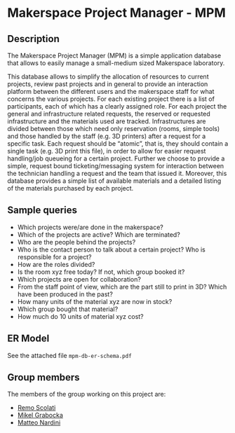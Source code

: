 # Makerspace Project Manager - MPM

## Description
The Makerspace Project Manager (MPM) is a simple application database that allows to easily manage a small-medium sized Makerspace laboratory.

This database allows to simplify the allocation of resources to current projects, review past projects and in general to provide an interaction platform between the different users and the makerspace staff for what concerns the various projects.
For each existing project there is a list of participants, each of which has a clearly assigned role. For each project the general and infrastructure related requests, the reserved or requested infrastructure and the materials used are tracked.
Infrastructures are divided between those which need only reservation (rooms, simple tools) and those handled by the staff (e.g. 3D printers) after a request for a specific task. Each request should be “atomic”, that is, they should contain a single task (e.g. 3D print this file), in order to allow for easier request handling/job queueing for a certain project. 
Further we choose to provide a simple, request bound ticketing/messaging system for interaction between the technician handling a request and the team that issued it. Moreover, this database provides a simple list of available materials and a detailed listing of the materials purchased by each project.

## Sample queries
* Which projects were/are done in the makerspace?
* Which of the projects are active? Which are terminated?
* Who are the people behind the projects?
* Who is the contact person to talk about a certain project? Who is responsible for a project?
* How are the roles divided?
* Is the room xyz free today? If not, which group booked it?
* Which projects are open for collaboration?
* From the staff point of view, which are the part still to print in 3D? Which have been produced in the past?
* How many units of the material xyz are now in stock?
* Which group bought that material?
* How much do 10 units of material xyz cost?

## ER Model
See the attached file `mpm-db-er-schema.pdf`

## Group members
The members of the group working on this project are:

* [Remo Scolati](mailto:remo_scolati@hotmail.com)
* [Mikel Grabocka](mailto:mgrabocka@unibz.it) 
* [Matteo Nardini](mailto:mnardini@unibz.it) 
